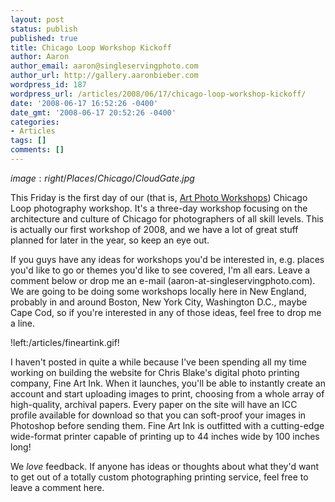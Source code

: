 ```yaml
---
layout: post
status: publish
published: true
title: Chicago Loop Workshop Kickoff
author: Aaron
author_email: aaron@singleservingphoto.com
author_url: http://gallery.aaronbieber.com
wordpress_id: 187
wordpress_url: /articles/2008/06/17/chicago-loop-workshop-kickoff/
date: '2008-06-17 16:52:26 -0400'
date_gmt: '2008-06-17 20:52:26 -0400'
categories:
- Articles
tags: []
comments: []
---
```

$image:right/Places/Chicago/CloudGate.jpg$

This Friday is the first day of our (that is, [Art Photo
Workshops](http://www.artphotoworkshops.com)) Chicago Loop photography
workshop. It's a three-day workshop focusing on the architecture and
culture of Chicago for photographers of all skill levels. This is
actually our first workshop of 2008, and we have a lot of great stuff
planned for later in the year, so keep an eye out.

If you guys have any ideas for workshops you'd be interested in, e.g.
places you'd like to go or themes you'd like to see covered, I'm all
ears. Leave a comment below or drop me an e-mail
(aaron-at-singleservingphoto.com). We are going to be doing some
workshops locally here in New England, probably in and around Boston,
New York City, Washington D.C., maybe Cape Cod, so if you're interested
in any of those ideas, feel free to drop me a line.

!left:/articles/fineartink.gif!

I haven't posted in quite a while because I've been spending all my time
working on building the website for Chris Blake's digital photo printing
company, Fine Art Ink. When it launches, you'll be able to instantly
create an account and start uploading images to print, choosing from a
whole array of high-quality, archival papers. Every paper on the site
will have an ICC profile available for download so that you can
soft-proof your images in Photoshop before sending them. Fine Art Ink is
outfitted with a cutting-edge wide-format printer capable of printing up
to 44 inches wide by 100 inches long!

We *love* feedback. If anyone has ideas or thoughts about what they'd
want to get out of a totally custom photographing printing service, feel
free to leave a comment here.
